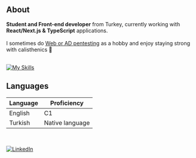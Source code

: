 ## About

<strong>Student and Front-end developer</strong> from Turkey, currently working with <strong>React/Next.js & TypeScript</strong> applications. <br> <br>
I sometimes do [Web or AD pentesting](https://tryhackme.com/p/CTSZ) as a hobby and enjoy staying strong with calisthenics 🦾 <br> <br>

[![My Skills](https://skillicons.dev/icons?i=react,nextjs,ts,js,nodejs,redux,tailwindcss,styledcomponents,express)](https://skillicons.dev)

## Languages

| Language      | Proficiency                                                               |
| ------------- | ------------------------------------------------------------------------- |
| English       | C1                                                                        |
| Turkish       | Native language                                                           |

<br />

[![LinkedIn](https://img.shields.io/badge/LinkedIn-Connect-blue)](https://www.linkedin.com/in/caner-t%C3%BCys%C3%BCz-b130bb172/)
